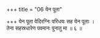 +++
title = "06 येन पूता"

+++
येन पूता वेदिरग्निः परिधयः सह येन पूताः ।  
तेना सहस्रधारेण पवमानः पुनातु मा ॥ ६ ॥